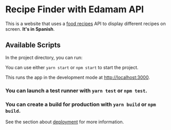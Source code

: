 # Recipe Finder with Edamam API

This is a website that uses a [food recipes](https://developer.edamam.com/) API to display different recipes on screen. **It's in Spanish**.

## Available Scripts

In the project directory, you can run:

You can use either `yarn start` or `npm start` to start the project.

This runs the app in the development mode at [http://localhost:3000](http://localhost:3000).

### You can launch a test runner with `yarn test` or `npm test`.

### You can create a build for production with `yarn build` or `npm build`.

See the section about [deployment](https://facebook.github.io/create-react-app/docs/deployment) for more information.
